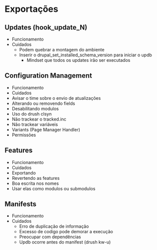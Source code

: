 # Exportações

## Updates (hook_update_N)
- Funcionamento
- Cuidados
  - Podem quebrar a montagem do ambiente
  - Inserir o drupal_set_installed_schema_version para iniciar o updb
    - Mindset que todos os updates irão ser executados

## Configuration Management
- Funcionamento
- Cuidados
 - Avisar o time sobre o envio de atualizações
 - Alterando ou removendo fields
 - Desabilitando modulos
 - Uso do drush clsyn
 - Não trackear o tracked.inc
 - Não trackear variáveis
 - Variants (Page Manager Handler)
 - Permissões
 
## Features
- Funcionamento
- Cuidados
 - Exportando
 - Revertendo as features
 - Boa escrita nos nomes
 - Usar elas como modulos ou submodulos
 
## Manifests
- Funcionamento
- Cuidados
  - Erro de duplicação de informação
  - Excesso de codigo pode demorar a execução
  - Preocupar com dependências
  - Updb ocorre antes do manifest (drush kw-u)
